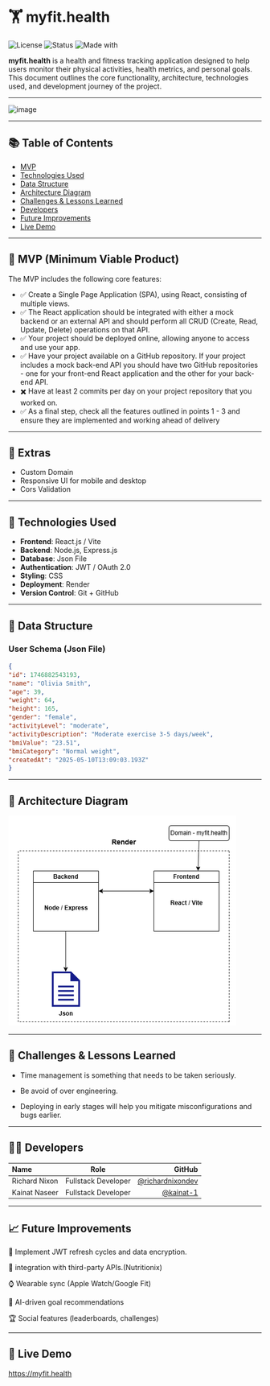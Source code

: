 # 🏋️ myfit.health

![License](https://img.shields.io/badge/license-MIT-green)
![Status](https://img.shields.io/badge/status-in%20progress-yellow)
![Made with](https://img.shields.io/badge/Made%20with-MERN-blue)

**myfit.health** is a health and fitness tracking application designed to help users monitor their physical activities, health metrics, and personal goals. This document outlines the core functionality, architecture, technologies used, and development journey of the project.

---

![image](public/Animation.gif)



---
## 📚 Table of Contents
- [MVP](#-mvp-minimum-viable-product)
- [Technologies Used](#-technologies-used)
- [Data Structure](#-data-structure)
- [Architecture Diagram](#-architecture-diagram)
- [Challenges & Lessons Learned](#-challenges--lessons-learned)
- [Developers](#-developers)
- [Future Improvements](#-future-improvements)
- [Live Demo](#-live-demo)

---

## 📌 MVP (Minimum Viable Product)

The MVP includes the following core features:

- ✅ Create a Single Page Application (SPA), using React, consisting of multiple views.
- ✅ The React application should be integrated with either a mock backend or an external API and should perform all CRUD (Create, Read, Update, Delete) operations on that API.
- ✅ Your project should be deployed online, allowing anyone to access and use your app.
- ✅ Have your project available on a GitHub repository. If your project includes a mock back-end API you should have two GitHub repositories - one for your front-end React application and the other for your back-end API.
- ✖️ Have at least 2 commits per day on your project repository that you worked on.
- ✅ As a final step, check all the features outlined in points 1 - 3 and ensure they are implemented and working ahead of delivery
---

  ## 📌 Extras

- Custom Domain 
- Responsive UI for mobile and desktop
- Cors Validation

---

## 🔧 Technologies Used

- **Frontend**: React.js / Vite  
- **Backend**: Node.js, Express.js  
- **Database**: Json File  
- **Authentication**: JWT / OAuth 2.0  
- **Styling**: CSS
- **Deployment**: Render 
- **Version Control**: Git + GitHub  

---

## 🧱 Data Structure

### User Schema (Json File)

```json
{
"id": 1746882543193,
"name": "Olivia Smith",
"age": 39,
"weight": 64,
"height": 165,
"gender": "female",
"activityLevel": "moderate",
"activityDescription": "Moderate exercise 3-5 days/week",
"bmiValue": "23.51",
"bmiCategory": "Normal weight",
"createdAt": "2025-05-10T13:09:03.193Z"
}
```

---
## 📐 Architecture Diagram

![image](public/myfit.png)

---

## 🚧 Challenges & Lessons Learned

- Time management is something that needs to be taken seriously.

- Be avoid of over engineering.

- Deploying in early stages will help you mitigate misconfigurations and bugs earlier.

---

## 👨‍💻 Developers
| Name | Role | GitHub |
| :---         |     :---:      |          ---: |
| Richard Nixon   | Fullstack Developer     | [@richardnixondev](https://github.com/richardnixondev)    |
| Kainat Naseer     | Fullstack Developer      | [@kainat-1](https://github.com/kainat-1)      |
		

---

## 📈 Future Improvements

🔐 Implement JWT refresh cycles and data encryption.

🧩 integration with third-party APIs.(Nutritionix)

⌚ Wearable sync (Apple Watch/Google Fit)

🤖 AI-driven goal recommendations

🏆 Social features (leaderboards, challenges)

---

## 🚀 Live Demo

https://myfit.health
